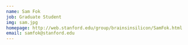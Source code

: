 ```yaml
---
name: Sam Fok
job: Graduate Student
img: sam.jpg
homepage: http://web.stanford.edu/group/brainsinsilicon/SamFok.html
email: samfok@stanford.edu
---
```

